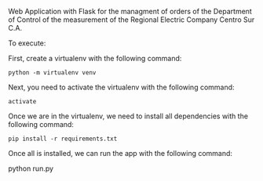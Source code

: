 Web Application with Flask for the managment of orders of the Department of Control of the measurement of the Regional Electric Company Centro Sur C.A.

To execute:

First, create a virtualenv with the following command:

    python -m virtualenv venv

Next, you need to activate the virtualenv with the following command:

    activate

Once we are in the virtualenv, we need to install all dependencies with the following command:

    pip install -r requirements.txt

Once all is installed, we can run the app with the following command:

python run.py
